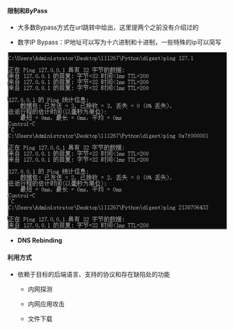 #### 限制和ByPass

- 大多数Bypass方式在url跳转中给出，这里提两个之前没有介绍过的

- 数字IP Bypass：IP地址可以写为十六进制和十进制，一些特殊的ip可以简写

<img title="" src="./images/2413qqerqrrq.jpg" alt="" data-align="inline">

* **DNS Rebinding**

#### 利用方式

- 依赖于目标的后端语言、支持的协议和存在缺陷处的功能
  
  - 内网探测
  
  - 内网应用攻击
  
  - 文件下载


